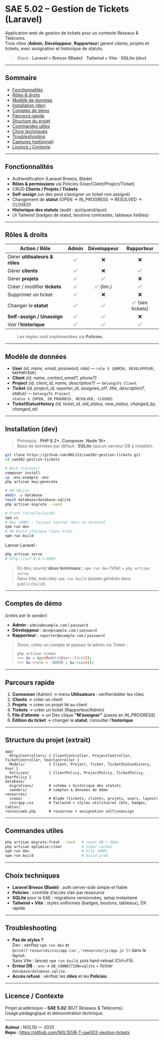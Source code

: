 # SAE 5.02 – Gestion de Tickets (Laravel)

Application web de gestion de tickets pour un contexte Réseaux & Télécoms.  
Trois rôles (**Admin**, **Développeur**, **Rapporteur**) gèrent clients, projets et tickets, avec assignation et historique de statuts.

> Stack : **Laravel + Breeze (Blade)** · **Tailwind + Vite** · **SQLite (dev)**

---

## Sommaire
- [Fonctionnalités](#fonctionnalités)
- [Rôles & droits](#rôles--droits)
- [Modèle de données](#modèle-de-données)
- [Installation (dev)](#installation-dev)
- [Comptes de démo](#comptes-de-démo)
- [Parcours rapide](#parcours-rapide)
- [Structure du projet](#structure-du-projet)
- [Commandes utiles](#commandes-utiles)
- [Choix techniques](#choix-techniques)
- [Troubleshooting](#troubleshooting)
- [Captures (optionnel)](#captures-optionnel)
- [Licence / Contexte](#licence--contexte)

---

## Fonctionnalités
- Authentification (Laravel Breeze, Blade)
- **Rôles & permissions** via Policies (User/Client/Project/Ticket)
- CRUD **Clients / Projets / Tickets**
- **Self-assign** (un dev peut s’assigner un ticket non assigné)
- Changement de **statut** (OPEN → IN_PROGRESS → RESOLVED → CLOSED)
- **Historique des statuts** (audit : qui/quand/quoi)
- UI Tailwind (badges de statut, boutons contrastés, tableaux lisibles)

---

## Rôles & droits

| Action / Rôle                      | Admin | Développeur | Rapporteur |
|-----------------------------------|:-----:|:-----------:|:----------:|
| Gérer **utilisateurs & rôles**    |  ✅   |      ❌      |     ❌      |
| Gérer **clients**                 |  ✅   |      ❌      |     ✅      |
| Gérer **projets**                 |  ✅   |      ✅      |     ❌      |
| Créer / modifier **tickets**      |  ✅   |   ✅ (lim.)  |     ✅      |
| Supprimer un ticket               |  ✅   |      ❌      |     ❌      |
| Changer le **statut**             |  ✅   |      ✅      |  ✅ (ses tickets) |
| **Self-assign / Unassign**        |  ✅   |      ✅      |     ❌      |
| Voir l’**historique**             |  ✅   |      ✅      |     ✅      |

> Les règles sont implémentées via **Policies**.

---

## Modèle de données
- **User** *(id, name, email, password, role)* — `role ∈ {ADMIN, DEVELOPPEUR, RAPPORTEUR}`  
- **Client** *(id, name, contact_email?, phone?)*  
- **Project** *(id, client_id, name, description?)* — `belongsTo Client`  
- **Ticket** *(id, project_id, reporter_id, assignee_id?, title, description?, status)* — `belongsTo Project`  
  `status ∈ {OPEN, IN_PROGRESS, RESOLVED, CLOSED}`  
- **TicketStatusHistory** *(id, ticket_id, old_status, new_status, changed_by, changed_at)*

---

## Installation (dev)

> Prérequis : **PHP 8.2+**, **Composer**, **Node 18+**.  
> Base de données par défaut : **SQLite** (aucun serveur DB à installer).

```bash
git clone https://github.com/N0L1S1/sae502-gestion-tickets.git
cd sae502-gestion-tickets

# Back (Laravel)
composer install
cp .env.example .env
php artisan key:generate

# DB SQLite
mkdir -p database
touch database/database.sqlite
php artisan migrate --seed

# Front (Vite/Tailwind)
npm ci
# Dev (HMR) : laissez tourner dans un terminal
npm run dev
# OU build statique (sans Vite)
npm run build
```

Lancer Laravel :
```bash
php artisan serve
# http://127.0.0.1:8000
```

> En dev, ouvrez **deux terminaux** : `npm run dev` (Vite) + `php artisan serve`.  
> Sans Vite, exécutez `npm run build` (assets générés dans `public/build`).

---

## Comptes de démo
*(créés par le seeder)*

- **Admin** : `admin@example.com` / `password`  
- **Développeur** : `dev@example.com` / `password`  
- **Rapporteur** : `reporter@example.com` / `password`

> Sinon, créez un compte et passez-le admin via Tinker :
> ```bash
> php artisan tinker
> >>> $u = App\Models\User::first();
> >>> $u->role = 'ADMIN'; $u->save();
> ```

---

## Parcours rapide
1. **Connexion** (Admin) → menu **Utilisateurs** : vérifier/éditer les rôles  
2. **Clients** → créer un client  
3. **Projets** → créer un projet lié au client  
4. **Tickets** → créer un ticket (Rapporteur/Admin)  
5. **File d’attente** → un Dev clique **“M’assigner”** (passe en *IN_PROGRESS*)  
6. **Édition du ticket** → changer le **statut**, consulter l’**historique**

---

## Structure du projet (extrait)
```
app/
  Http/Controllers/ { ClientController, ProjectController, TicketController, UserController }
  Models/           { Client, Project, Ticket, TicketStatusHistory, User }
  Policies/         { ClientPolicy, ProjectPolicy, TicketPolicy, UserPolicy }
database/
  migrations/       # schéma + historique des statuts
  seeders/          # comptes & données de démo
resources/
  views/            # Blade (tickets, clients, projets, users, layout)
  css/app.css       # Tailwind + styles utilitaires (btn, badges, tables)
routes/web.php      # resources + assignation self/unassign
```

---

## Commandes utiles
```bash
php artisan migrate:fresh --seed   # reset DB + démo
php artisan optimize:clear         # vider caches
npm run dev                        # Vite (HMR)
npm run build                      # build prod
```

---

## Choix techniques
- **Laravel Breeze (Blade)** : auth server-side simple et fiable  
- **Policies** : contrôle d’accès clair par ressource  
- **SQLite** pour la SAE : migrations versionnées, setup instantané  
- **Tailwind + Vite** : styles uniformes (badges, boutons, tableaux), DX rapide

---

## Troubleshooting
- **Pas de styles ?**  
  Dev : vérifiez `npm run dev` et `@vite(['resources/css/app.css','resources/js/app.js'])` dans le layout.  
  Sans Vite : lancez `npm run build`, puis hard-reload (Ctrl+F5).
- **Erreur DB** : `.env` → `DB_CONNECTION=sqlite` + fichier `database/database.sqlite`.  
- **Accès refusé** : vérifiez les **rôles** et les **Policies**.


---

## Licence / Contexte
Projet académique – **SAE 5.02** (BUT Réseaux & Télécoms).  
Usage pédagogique et démonstration technique.

---

**Auteur :** NOLISI — 2025  
**Repo :** https://github.com/N0L1S1/R-T-sae502-gestion-tickets
